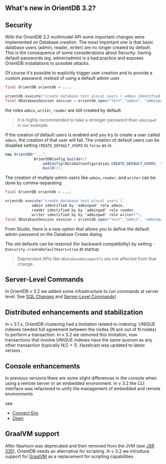 
## What's new in OrientDB 3.2?


## Security


With the OrientDB 3.2 multimodel API some important changes were implemented on Database creation.
The most important one is that basic database users (admin, reader, writer) are no longer created by default.
This is the consequence of some considerations about Security: having default passwords (eg. admin/admin) is a bad practice
and exposes OrientDB installations to possible attacks.

Of course it's possible to explicitly trigger user creation and to provide a custom password, instead of using a default admin user.
```java
final OrientDB orientdb = ...;

orientdb.execute("create database test plocal users ( admin identified by 'adminpwd' role admin)");
final ODatabaseSession session = orientdb.open("test","admin", "adminpwd");
```
the roles `admin`, `writer`, `reader` are still created by default.

> It is highly recommended to take a stronger password than `adminpwd` in our example.

If the creation of default users is enabled and you try to create a user called `admin`, the creation of that user will fail.
The creation of default users can be disabled setting `CREATE_DEFAULT_USERS` to `false` as in:
```java
new OrientDB("...",
             OrientDBConfig.builder()
                .addConfig(OGlobalConfiguration.CREATE_DEFAULT_USERS, false)
                .build());
```

The creation of multiple admin users like `admin`, `reader`, and `writer` can be done by comma-separating
```java
final OrientDB orientdb = ...;

orientdb.execute("create database test plocal users ( 
            admin identified by 'adminpwd' role admin, 
            reader identified by by 'adminpwd' role reader, 
            writer identified by by 'adminpwd' role writer)");
final ODatabaseSession session = orientdb.open("test","admin", "adminpwd");
```

From Studio, there is a new option that allows you to define the default admin password on the Database Create dialog.

The old defaults can be restored (for backward compatibility) by setting `-Dsecurity.createDefaultUsers=true` at startup

> Deprecated APIs like `ODatabaseDocumentTx` are not affected from that change.
> 

## Server-Level Commands

In OrientDB v 3.2 we added some infrastructure to run commands at server level. 
See [SQL Changes](SQL-Changes.md) and [Server-Level Commands](../../serverlevel/README.md))

## Distributed enhancements and stabilization

In v 3.1.x, OrientDB clustering had a limitation related to indexing: UNIQUE indexes needed full agreement between the nodes (N ack out of N nodes) to perform a transaction.
In v 3.2 we removed this limitation, now transactions that involve UNIQUE indexes have the same quorum as any other transaction (typically N/2 + 1).
Hazelcast was updated to latest version.

## Console enhancements

In previous versions there are some slight differences in the console when using a remote server or an embedded environment. 
In v 3.2 the CLI interface was refactored to unify the management of embedded and remote environments

see 
 - [Connect Env](../../console/Console-Command-Connect-Env.md)
 - [Open](../../console/Console-Command-Open.md)


## GraalVM support

After Nashorn was deprecated and then removed from the JVM (see [JSR 335](http://openjdk.java.net/jeps/335)), OrientDB needs an alternative for scripting.
In v 3.2 we introduce support for [GraalVM](https://www.graalvm.org/) as a replacement for scripting capabilities 


